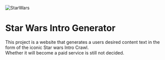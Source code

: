 ![StarWars](https://github.com/OjasTalgaonkar/StarWarsIntro/assets/98263229/457490f8-db86-4543-bd8f-1910f395ea0f)
# Star Wars Intro Generator
This project is a website that generates a users desired content text in the form of the iconic Star wars Intro Crawl. <br/>
Whether it will become a paid service is still not decided.
